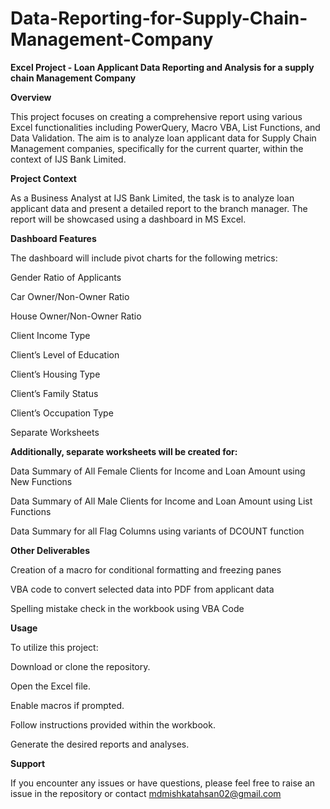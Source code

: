 # Data-Reporting-for-Supply-Chain-Management-Company

**Excel Project - Loan Applicant Data Reporting and Analysis for a supply chain Management Company** 

**Overview**

This project focuses on creating a comprehensive report using various Excel functionalities including PowerQuery, Macro VBA, List Functions, and Data Validation. The aim is to analyze loan applicant data for Supply Chain Management companies, specifically for the current quarter, within the context of IJS Bank Limited.


**Project Context** 

As a Business Analyst at IJS Bank Limited, the task is to analyze loan applicant data and present a detailed report to the branch manager. The report will be showcased using a dashboard in MS Excel.




**Dashboard Features**

The dashboard will include pivot charts for the following metrics:


Gender Ratio of Applicants

Car Owner/Non-Owner Ratio

House Owner/Non-Owner Ratio

Client Income Type

Client’s Level of Education

Client’s Housing Type

Client’s Family Status

Client’s Occupation Type

Separate Worksheets


**Additionally, separate worksheets will be created for:**



Data Summary of All Female Clients for Income and Loan Amount using New Functions

Data Summary of All Male Clients for Income and Loan Amount using List Functions

Data Summary for all Flag Columns using variants of DCOUNT function



**Other Deliverables**

Creation of a macro for conditional formatting and freezing panes

VBA code to convert selected data into PDF from applicant data

Spelling mistake check in the workbook using VBA Code


**Usage**

To utilize this project:


Download or clone the repository.

Open the Excel file.

Enable macros if prompted.

Follow instructions provided within the workbook.

Generate the desired reports and analyses.

**Support**

If you encounter any issues or have questions, please feel free to raise an issue in the repository or contact mdmishkatahsan02@gmail.com 
